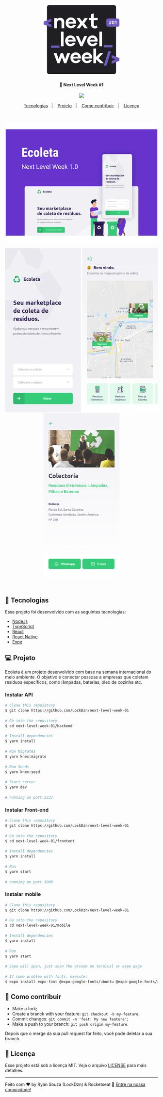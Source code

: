 <h1 align="center">
    <img alt="NextLevelWeek" title="#delicinha" src=".github/logo.svg" width="250px" />
</h1>

<h4 align="center">
  🚀 Next Level Week #1
</h4>
<p align="center">
  <a href="https://twitter.com/intent/user?screen_name=LockDzn_">
    <img src="https://img.shields.io/twitter/url/https/twitter.com/intent/user.svg?label=Seguir%20Lokidz_&style=social">
  </a>
</p>

<p align="center">
  <a href="#rocket-tecnologias">Tecnologias</a>&nbsp;&nbsp;&nbsp;|&nbsp;&nbsp;&nbsp;
  <a href="#-projeto">Projeto</a>&nbsp;&nbsp;&nbsp;|&nbsp;&nbsp;&nbsp;
  <a href="#-como-contribuir">Como contribuir</a>&nbsp;&nbsp;&nbsp;|&nbsp;&nbsp;&nbsp;
  <a href="#memo-licença">Licença</a>
</p>

<br>

<p align="center">
  <img alt="cape" src=".github/capa.svg" width="500px">
</p>

<p align="center">
  <img alt="start" src=".github/Inicio-mobile.png" width="250px">
  <img alt="home" src=".github/Home-mobile.png" width="250px">
  <img alt="details" src=".github/Home-detalhes.png" width="250px">
</p>
<br/>

## :rocket: Tecnologias

Esse projeto foi desenvolvido com as seguintes tecnologias:

- [Node.js](https://nodejs.org/en/)
- [TypeScript](https://www.typescriptlang.org/)
- [React](https://reactjs.org)
- [React Native](https://facebook.github.io/react-native/)
- [Expo](https://expo.io/)

## 💻 Projeto

Ecoleta é um projeto desenvolvido com base na semana internacional do meio ambiente. O objetivo é conectar pessoas a empresas que coletam resíduos específicos, como lâmpadas, baterias, óleo de cozinha etc.


### Instalar API 

```bash
# Clone this repository
$ git clone https://github.com/LockDzn/next-level-week-01

# Go into the repository
$ cd next-level-week-01/backend

# Install dependencies
$ yarn install

# Run Migrates
$ yarn knex:migrate

# Run Seeds
$ yarn knex:seed

# Start server
$ yarn dev

# running on port 3333
```

### Instalar Front-end

```bash
# Clone this repository
$ git clone https://github.com/LockDzn/next-level-week-01

# Go into the repository
$ cd next-level-week-01/frontent

# Install dependencies
$ yarn install

# Run
$ yarn start

# running on port 3000
```

### Instalar mobile

```bash
# Clone this repository
$ git clone https://github.com/LockDzn/next-level-week-01

# Go into the repository
$ cd next-level-week-01/mobile

# Install dependencies
$ yarn install

# Run
$ yarn start

# Expo will open, just scan the qrcode on terminal or expo page

# If some problem with fonts, execute:
$ expo install expo-font @expo-google-fonts/ubuntu @expo-google-fonts/roboto

```

## 🤔 Como contribuir

- Make a fork;
- Create a branck with your feature: `git checkout -b my-feature`;
- Commit changes: `git commit -m 'feat: My new feature'`;
- Make a push to your branch: `git push origin my-feature`.

Depois que o merge da sua pull request for feito, você pode deletar a sua branch.

## :memo: Licença

Esse projeto está sob a licença MIT. Veja o arquivo [LICENSE](LICENSE) para mais detalhes.

---

Feito com ♥ by Ryan Souza (LockDzn) & Rocketseat 👋 [Entre na nossa comunidade!](https://discordapp.com/invite/gCRAFhc)
